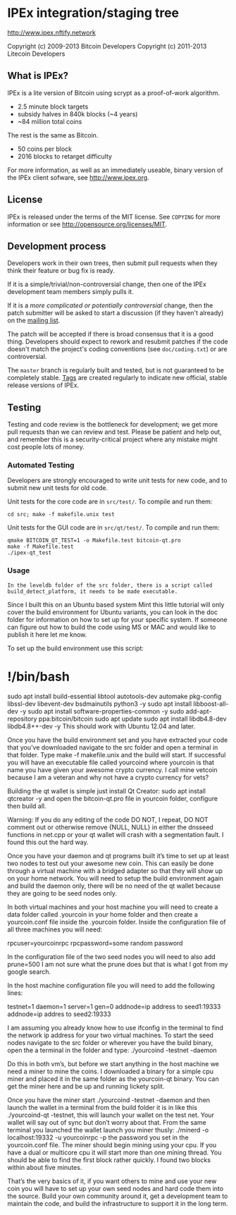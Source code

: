IPEx integration/staging tree
================================

http://www.ipex.nftify.network

Copyright (c) 2009-2013 Bitcoin Developers
Copyright (c) 2011-2013 Litecoin Developers

What is IPEx?
----------------

IPEx is a lite version of Bitcoin using scrypt as a proof-of-work algorithm.
 - 2.5 minute block targets
 - subsidy halves in 840k blocks (~4 years)
 - ~84 million total coins

The rest is the same as Bitcoin.
 - 50 coins per block
 - 2016 blocks to retarget difficulty

For more information, as well as an immediately useable, binary version of
the IPEx client sofware, see http://www.ipex.org.

License
-------

IPEx is released under the terms of the MIT license. See `COPYING` for more
information or see http://opensource.org/licenses/MIT.

Development process
-------------------

Developers work in their own trees, then submit pull requests when they think
their feature or bug fix is ready.

If it is a simple/trivial/non-controversial change, then one of the IPEx
development team members simply pulls it.

If it is a *more complicated or potentially controversial* change, then the patch
submitter will be asked to start a discussion (if they haven't already) on the
[mailing list](http://sourceforge.net/mailarchive/forum.php?forum_name=bitcoin-development).

The patch will be accepted if there is broad consensus that it is a good thing.
Developers should expect to rework and resubmit patches if the code doesn't
match the project's coding conventions (see `doc/coding.txt`) or are
controversial.

The `master` branch is regularly built and tested, but is not guaranteed to be
completely stable. [Tags](https://github.com/bitcoin/bitcoin/tags) are created
regularly to indicate new official, stable release versions of IPEx.

Testing
-------

Testing and code review is the bottleneck for development; we get more pull
requests than we can review and test. Please be patient and help out, and
remember this is a security-critical project where any mistake might cost people
lots of money.

### Automated Testing

Developers are strongly encouraged to write unit tests for new code, and to
submit new unit tests for old code.

Unit tests for the core code are in `src/test/`. To compile and run them:

    cd src; make -f makefile.unix test

Unit tests for the GUI code are in `src/qt/test/`. To compile and run them:

    qmake BITCOIN_QT_TEST=1 -o Makefile.test bitcoin-qt.pro
    make -f Makefile.test
    ./ipex-qt_test

### Usage
    In the leveldb folder of the src folder, there is a script called build_detect_platform, it needs to be made executable.

Since I built this on an Ubuntu based system Mint this little tutorial will only cover the build environment for Ubuntu variants, you can look in the doc folder for information on how to set up for your specific system. If someone can figure out how to build the code using MS or MAC and would like to publish it here let me know.

To set up the build environment use this script:

# !/bin/bash

sudo apt install build-essential libtool autotools-dev automake pkg-config libssl-dev libevent-dev bsdmainutils python3 -y
sudo apt install libboost-all-dev -y
sudo apt install software-properties-common -y
sudo add-apt-repository ppa:bitcoin/bitcoin
sudo apt update
sudo apt install libdb4.8-dev libdb4.8++-dev -y
This should work with Ubuntu 12.04 and later.

Once you have the build environment set and you have extracted your code that you’ve downloaded navigate to the src folder and open a terminal in that folder. Type make -f makefile.unix and the build will start. If successful you will have an executable file called yourcoind where yourcoin is that name you have given your awesome crypto currency. I call mine vetcoin because I am a veteran and why not have a crypto currency for vets?

Building the qt wallet is simple just install Qt Creator: sudo apt install qtcreator -y and open the bitcoin-qt.pro file in yourcoin folder, configure then build all.

Warning: If you do any editing of the code DO NOT, I repeat, DO NOT comment out or otherwise remove {NULL, NULL} in either the dnsseed functions in net.cpp or your qt wallet will crash with a segmentation fault. I found this out the hard way.

Once you have your daemon and qt programs built it’s time to set up at least two nodes to test out your awesome new coin. This can easily be done through a virtual machine with a bridged adapter so that they will show up on your home network. You will need to setup the build environment again and build the daemon only, there will be no need of the qt wallet because they are going to be seed nodes only.

In both virtual machines and your host machine you will need to create a data folder called .yourcoin in your home folder and then create a yourcoin.conf file inside the .yourcoin folder. Inside the configuration file of all three machines you will need:

rpcuser=yourcoinrpc
rpcpassword=some random password

In the configuration file of the two seed nodes you will need to also add prune=500 I am not sure what the prune does but that is what I got from my google search.

In the host machine configuration file you will need to add the following lines:

testnet=1
daemon=1
server=1
gen=0
addnode=ip address to seed1:19333
addnode=ip addres to seed2:19333

I am assuming you already know how to use ifconfig in the terminal to find the network ip address for your two virtual machines. To start the seed nodes navigate to the src folder or wherever you have the build binary, open the a terminal in the folder and type: ./yourcoind -testnet -daemon

Do this in both vm’s, but before we start anything in the host machine we need a miner to mine the coins. I downloaded a binary for a simple cpu miner and placed it in the same folder as the yourcoin-qt binary. You can get the miner here and be up and running lickety split.

Once you have the miner start ./yourcoind -testnet -daemon and then launch the wallet in a terminal from the build folder it is in like this ./yourcoind-qt -testnet, this will launch your wallet on the test net.  Your wallet will say out of sync but don’t worry about that. From the same terminal you launched the wallet launch you miner thusly: ./minerd -o localhost:19332 -u yourcoinrpc -p the password you set in the yourcoin.conf file. The miner should begin mining using your cpu. If you have a dual or multicore cpu it will start more than one mining thread. You should be able to find the first block rather quickly. I found two blocks within about five minutes.

That’s the very basics of it, if you want others to mine and use your new coin you will have to set up your own seed nodes and hard code them into the source. Build your own community around it, get a development team to maintain the code, and build the infrastructure to support it in the long term.
